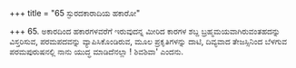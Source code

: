 +++
title = "65 ಸ್ಫುರದಕಾರಾದಿಯ ಹಕಾರೋ"

+++
65. ಅಕಾರದಿಂದ ಹಕಾರಗಳವರೆಗೆ ಇರುವುದನ್ನ ಮೀರಿದ ಕಾರಗಳ ಶಬ್ದ ಬ್ರಹ್ಮಮಯವಾಗಿರುವಂತಹದನ್ನು ವಿಸ್ತರಿಸುವ,  ಪರಮಪದವನ್ನು ವ್ಯಾಪಿಸಿಕೊಂಡಿರುವ, ಮೂಲ ಪ್ರಕೃತಿಗಳನ್ನು ದಾಟಿ, ದಿವ್ಯವಾದ ತೇಜಸ್ಸಿನಿಂದ ಬೆಳಗುವ ಪರಮಪುರುಷನಲ್ಲಿ ನಾನು ಯುದ್ಧ ಮಾಡಿದೆನಲ್ಲಾ ! ಶಿವಶಿವಾ' ಎಂದನು.